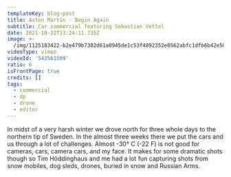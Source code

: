 ```yaml
---
templateKey: blog-post
title: Aston Martin - Begin Again
subtitle: Car commercial featuring Sebastian Vettel
date: 2021-10-22T13:24:11.735Z
image: >-
  /img/1125183422-b2e479b7382d61a0945de1c53f4892352e0562abfc1dfb6b42e50af54e014a08-d_1920x1080.jpg
videoType: vimeo
videoId: '543561509'
ratio: 6
isFrontPage: true
credits: []
tags:
  - commercial
  - dp
  - drone
  - editor
---
```

In midst of a very harsh winter we drove north for three whole days to the northern tip of Sweden. In the almost three weeks there we put the cars and us through a lot of challenges. Almost -30° C (-22 F) is not good for cameras, cars, camera cars, and my face. It makes for some dramatic shots though so Tim Höddinghaus and me had a lot fun capturing shots from snow mobiles, dog sleds, drones, buried in snow and Russian Arms.
